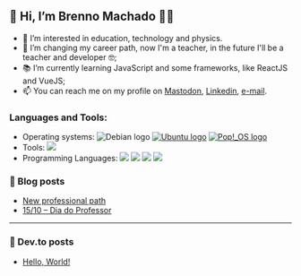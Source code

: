 ## 👋 Hi, I’m Brenno Machado 🏳️‍🌈
- 👀 I’m interested in education, technology and physics.
- 💞️ I’m changing my career path, now I'm a teacher, in the future I'll be a teacher and developer 🤓; 
- 📚 I’m currently learning JavaScript and some frameworks, like ReactJS and VueJS;
- 📫 You can reach me on my profile on [Mastodon](https://masto.donte.com.br/@brenno), [Linkedin](https://www.linkedin.com/in/brennomachado/), [e-mail](mailto:brennomachado@protonmail.com?subject=[from%20GitHub]).

### Languages and Tools:

- Operating systems: <img src="https://img.shields.io/badge/-Debian-A81D33?logo=debian&logoColor=white&style=flat" alt="Debian logo"/></a> <a href="#"><img src="https://img.shields.io/badge/-Ubuntu-E95420?logo=ubuntu&logoColor=white&style=flat" alt="Ubuntu logo"/></a> <a href="#"><img src="https://img.shields.io/badge/-Pop!_OS-48B9C7?logo=popos&logoColor=white&style=flat" alt="Pop!_OS logo"/></a><a href="#"></a>
- Tools: <a href="#"><img src="https://img.shields.io/badge/-VSCode-007ACC?logo=visualstudiocode&logoColor=white&style=flat" /></a>
- Programming Languages: <a href="#"><img src="https://img.shields.io/badge/-Python-3776AB?logo=python&logoColor=white&style=flat" /></a>
<a href="#"><img src="https://img.shields.io/badge/-JavaScript-F7DF1E?logo=javascript&logoColor=white&style=flat" /></a>
<a href="#"><img src="https://img.shields.io/badge/-HTML-E34F26?logo=html5&logoColor=white&style=flat" /></a>
<a href="#"><img src="https://img.shields.io/badge/-CSS-1572B6?logo=css3&logoColor=white&style=flat" /></a>

### 📝 Blog posts

<!-- BLOG:START -->
- [New professional path](https://blog.brennomachado.com/index.php/2021/11/01/new-professional-path/)
- [15/10 – Dia do Professor](https://blog.brennomachado.com/index.php/2018/10/16/15-10/)
<!-- BLOG:END -->
---
### 📝 Dev.to posts
<!-- DEVTO:START -->
- [Hello, World!](https://dev.to/brenno/hello-world-1onk)
<!-- DEVTO:END -->
